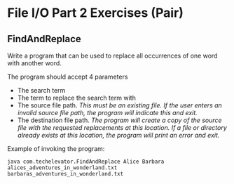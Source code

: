# File I/O Part 2 Exercises (Pair)

## FindAndReplace

Write a program that can be used to replace all occurrences of one word with another word.  

The program should accept 4 parameters

* The search term
* The term to replace the search term with
* The source file path.  *This must be an existing file.  If the user enters an invalid source file path, the program will indicate this and exit.*
* The destination file path.  *The program will create a copy of the source file with the requested replacements at this location.  If a file or directory already exists at this location, the program will print an error and exit.*

Example of invoking the program:

```
java com.techelevator.FindAndReplace Alice Barbara alices_adventures_in_wonderland.txt barbaras_adventures_in_wonderland.txt
```